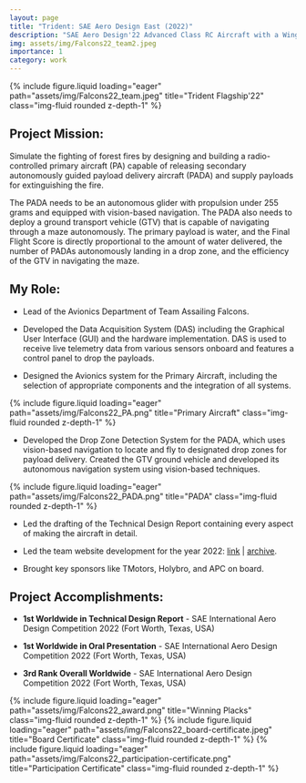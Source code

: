 ```yaml
---
layout: page
title: "Trident: SAE Aero Design East (2022)"
description: "SAE Aero Design'22 Advanced Class RC Aircraft with a Wingspan of > 3m. It carries three Propelled Autonomoust Delivery Aircrafts externally and water as payload."
img: assets/img/Falcons22_team2.jpeg
importance: 1
category: work
---
```

{% include figure.liquid loading="eager" path="assets/img/Falcons22_team.jpeg" title="Trident Flagship'22" class="img-fluid rounded z-depth-1" %}

## Project Mission:
Simulate the fighting of forest fires by designing and building a radio-controlled primary aircraft (PA) capable of releasing secondary autonomously guided payload delivery aircraft (PADA) and supply payloads for extinguishing the fire.

The PADA needs to be an autonomous glider with propulsion under 255 grams and equipped with vision-based navigation. The PADA also needs to deploy a ground transport vehicle (GTV) that is capable of navigating through a maze autonomously. The primary payload is water, and the Final Flight Score is directly proportional to the amount of water delivered, the number of PADAs autonomously landing in a drop zone, and the efficiency of the GTV in navigating the maze.

## My Role:
* Lead of the Avionics Department of Team Assailing Falcons.

* Developed the Data Acquisition System (DAS) including the Graphical User Interface (GUI) and the hardware implementation. DAS is used to receive live telemetry data from various sensors onboard and features a control panel to drop the payloads.

* Designed the Avionics system for the Primary Aircraft, including the selection of appropriate components and the integration of all systems.

{% include figure.liquid loading="eager" path="assets/img/Falcons22_PA.png" title="Primary Aircraft" class="img-fluid rounded z-depth-1" %}

* Developed the Drop Zone Detection System for the PADA, which uses vision-based navigation to locate and fly to designated drop zones for payload delivery. Created the GTV ground vehicle and developed its autonomous navigation system using vision-based techniques.

{% include figure.liquid loading="eager" path="assets/img/Falcons22_PADA.png" title="PADA" class="img-fluid rounded z-depth-1" %}
  
* Led the drafting of the Technical Design Report containing every aspect of making the aircraft in detail.

* Led the team website development for the year 2022: [link](https://assailingfalcons.in/) \| [archive](https://web.archive.org/web/20220610031750/https://assailingfalcons.in/).

* Brought key sponsors like TMotors, Holybro, and APC on board.

## Project Accomplishments:

* **1st Worldwide in Technical Design Report** - SAE International Aero Design Competition 2022 (Fort Worth, Texas, USA)

* **1st Worldwide in Oral Presentation** - SAE International Aero Design Competition 2022 (Fort Worth, Texas, USA)

* **3rd Rank Overall Worldwide** - SAE International Aero Design Competition 2022 (Fort Worth, Texas, USA)

{% include figure.liquid loading="eager" path="assets/img/Falcons22_award.png" title="Winning Placks" class="img-fluid rounded z-depth-1" %}
{% include figure.liquid loading="eager" path="assets/img/Falcons22_board-certificate.jpeg" title="Board Certificate" class="img-fluid rounded z-depth-1" %}
{% include figure.liquid loading="eager" path="assets/img/Falcons22_participation-certificate.png" title="Participation Certificate" class="img-fluid rounded z-depth-1" %}